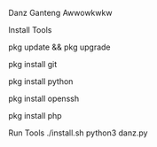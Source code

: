 Danz Ganteng Awwowkwkw

Install Tools

pkg update && pkg upgrade

pkg install git

pkg install python

pkg install openssh

pkg install php

Run Tools
./install.sh
python3 danz.py

